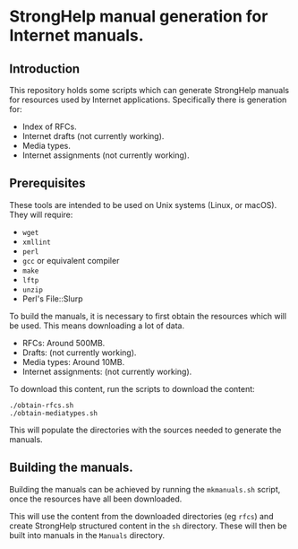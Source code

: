 # StrongHelp manual generation for Internet manuals.

## Introduction

This repository holds some scripts which can generate StrongHelp manuals for resources
used by Internet applications. Specifically there is generation for:

* Index of RFCs.
* Internet drafts (not currently working).
* Media types.
* Internet assignments (not currently working).

## Prerequisites

These tools are intended to be used on Unix systems (Linux, or macOS). They will require:

* `wget`
* `xmllint`
* `perl`
* `gcc` or equivalent compiler
* `make`
* `lftp`
* `unzip`
* Perl's File::Slurp


To build the manuals, it is necessary to first obtain the resources which will be used.
This means downloading a lot of data.

* RFCs: Around 500MB.
* Drafts: (not currently working).
* Media types: Around 10MB.
* Internet assignments: (not currently working).

To download this content, run the scripts to download the content:

    ./obtain-rfcs.sh
    ./obtain-mediatypes.sh

This will populate the directories with the sources needed to generate the manuals.

## Building the manuals.

Building the manuals can be achieved by running the `mkmanuals.sh` script, once the
resources have all been downloaded.

This will use the content from the downloaded directories (eg `rfcs`) and create
StrongHelp structured content in the `sh` directory. These will then be built into
manuals in the `Manuals` directory.
